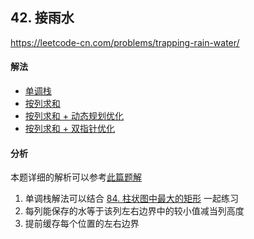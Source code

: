 ## 42. 接雨水

https://leetcode-cn.com/problems/trapping-rain-water/


#### 解法  

* [单调栈](_1.py) 
* [按列求和](_2.py)
* [按列求和 + 动态规划优化](_3.py)
* [按列求和 + 双指针优化](_4.py) 


#### 分析

本题详细的解析可以参考[此篇题解](https://leetcode-cn.com/problems/trapping-rain-water/solution/xiang-xi-tong-su-de-si-lu-fen-xi-duo-jie-fa-by-w-8/)

1. 单调栈解法可以结合 [84. 柱状图中最大的矩形](../84_largest_rectangle_in_histogram) 一起练习
2. 每列能保存的水等于该列左右边界中的较小值减当列高度
3. 提前缓存每个位置的左右边界 


